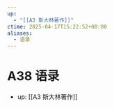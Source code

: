 ```yaml
---
up:
  - "[[A3 斯大林著作]]"
ctime: 2025-04-17T15:22:52+08:00
aliases:
  - 语录
---
```


# A38 语录

- up: [[A3 斯大林著作]]
